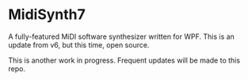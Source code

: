 # MidiSynth7
A fully-featured MiDI software synthesizer written for WPF. This is an update from v6, but this time, open source.

This is another work in progress. Frequent updates will be made to this repo.
